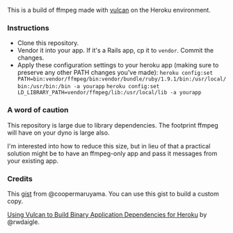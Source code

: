 This is a build of ffmpeg made with [vulcan](https://github.com/heroku/vulcan) on the Heroku environment.

### Instructions

* Clone this repository.
* Vendor it into your app. If it's a Rails app, cp it to `vendor`. Commit the changes.
* Apply these configuration settings to your heroku app (making sure to preserve any other PATH changes you've made):
  `heroku config:set PATH=bin:vendor/ffmpeg/bin:vendor/bundle/ruby/1.9.1/bin:/usr/local/bin:/usr/bin:/bin -a yourapp`
  `heroku config:set LD_LIBRARY_PATH=vendor/ffmpeg/lib:/usr/local/lib -a yourapp`

### A word of caution

This repository is large due to library dependencies. The footprint ffmpeg will have on your dyno is large also.

I'm interested into how to reduce this size, but in lieu of that a practical solution
might be to have an ffmpeg-only app and pass it messages from your existing app.

### Credits

This [gist](https://gist.github.com/3963576) from @coopermaruyama. You can use this gist to build a custom copy.

[Using Vulcan to Build Binary Application Dependencies for Heroku](http://www.ryandaigle.com/a/using-vulcan-to-build-binary-dependencies-on-heroku) by @rwdaigle.


